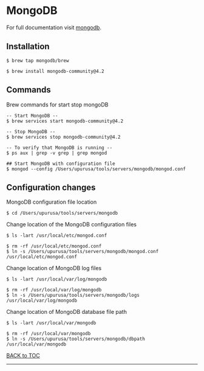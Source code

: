 # MongoDB

For full documentation visit [mongodb](https://www.mongodb.com/).

## Installation

    $ brew tap mongodb/brew
    
    $ brew install mongodb-community@4.2


## Commands

Brew commands for start stop mongoDB

	-- Start MongoDB --
	$ brew services start mongodb-community@4.2
	
	-- Stop MongoDB	--
	$ brew services stop mongodb-community@4.2

	-- To verify that MongoDB is running --
	$ ps aux | grep -v grep | grep mongod

	## Start MongoDB with configuration file
	$ mongod --config /Users/upurusa/tools/servers/mongodb/mongod.conf


## Configuration changes

MongoDB configuration file location

	$ cd /Users/upurusa/tools/servers/mongodb

Change location of the MongoDB configuration files

	$ ls -lart /usr/local/etc/mongod.conf
	
	$ rm -rf /usr/local/etc/mongod.conf
	$ ln -s /Users/upurusa/tools/servers/mongodb/mongod.conf /usr/local/etc/mongod.conf


Change location of MongoDB log files

	$ ls -lart /usr/local/var/log/mongodb
   
	$ rm -rf /usr/local/var/log/mongodb
	$ ln -s /Users/upurusa/tools/servers/mongodb/logs /usr/local/var/log/mongodb


Change location of MongoDB database file path

	$ ls -lart /usr/local/var/mongodb
   
	$ rm -rf /usr/local/var/mongodb
	$ ln -s /Users/upurusa/tools/servers/mongodb/dbpath /usr/local/var/mongodb

	

[BACK to TOC](./../README.md)

----------